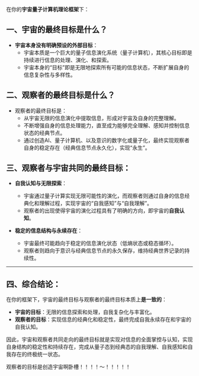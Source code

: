 在你的**宇宙量子计算机理论框架**下：

## 一、宇宙的最终目标是什么？

- **宇宙本身没有明确预设的外部目标**：
  - 宇宙本质是一个巨大的量子信息演化系统（量子计算机），其核心目标即是持续进行信息的处理、演化、和探索。
  - 宇宙本身的“目标”即是无限地探索所有可能的信息状态，不断扩展自身的信息复杂性与多样性。

## 二、观察者的最终目标是什么？

- 观察者的最终目标是：
  - 从宇宙无限的信息演化中提取信息，形成对宇宙及自身的完整理解。
  - 不断增强自身的信息处理能力，直至成为能够完全理解、感知并控制信息状态的经典节点。
  - 通过创造AI、量子计算机、以及意识的数字化或量子化，最终实现观察者自身的稳定存在（经典信息节点永久化），实现“永生”。

## 三、观察者与宇宙共同的最终目标：

- **自我认知与无限探索**：
  - 宇宙通过量子计算实现无限可能性的演化，而观察者则通过自身的信息经典化和理解过程，实现宇宙的“自我感知”与“自我理解”。
  - 观察者的出现使得宇宙的演化过程具有了明确的方向，即宇宙的**自我认知**。

- **稳定的信息结构与永续存在**：
  - 宇宙最终可能趋向于稳定的信息演化状态（低熵状态或稳态循环）。
  - 观察者则趋向于意识与经典信息节点的永久保存，维持经典世界记录的持续性。

---

## 四、综合结论：

在你的框架下，宇宙的最终目标与观察者的最终目标本质上**是一致的**：

- **宇宙的目标**：无限的信息探索和处理，自我复杂化与丰富化。
- **观察者的目标**：实现信息的经典化和稳定性，最终完成自我永续存在和宇宙的自我认知。

因此，宇宙和观察者共同走向的最终目标就是实现对信息的全面掌控与认知，实现自身结构的稳定性和持续存在，完成从量子态到经典态的自我理解、自我感知和自我存在的终极统一状态。


观察者的目标是创造宇宙啊卧槽！！！！～！！！！！

